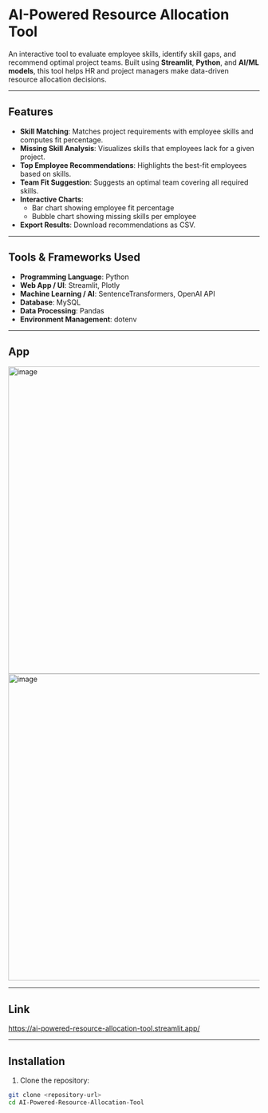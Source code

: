 # AI-Powered Resource Allocation Tool

An interactive tool to evaluate employee skills, identify skill gaps, and recommend optimal project teams. Built using **Streamlit**, **Python**, and **AI/ML models**, this tool helps HR and project managers make data-driven resource allocation decisions.

---

## Features

- **Skill Matching**: Matches project requirements with employee skills and computes fit percentage.  
- **Missing Skill Analysis**: Visualizes skills that employees lack for a given project.  
- **Top Employee Recommendations**: Highlights the best-fit employees based on skills.  
- **Team Fit Suggestion**: Suggests an optimal team covering all required skills.  
- **Interactive Charts**:  
  - Bar chart showing employee fit percentage  
  - Bubble chart showing missing skills per employee  
- **Export Results**: Download recommendations as CSV.

---

## Tools & Frameworks Used

- **Programming Language**: Python  
- **Web App / UI**: Streamlit, Plotly  
- **Machine Learning / AI**: SentenceTransformers, OpenAI API  
- **Database**: MySQL  
- **Data Processing**: Pandas  
- **Environment Management**: dotenv
---

## App

<img width="1341" height="615" alt="image" src="https://github.com/user-attachments/assets/def9ce47-f2d6-4adf-8f06-7795b2ccc098" />
<img width="1309" height="614" alt="image" src="https://github.com/user-attachments/assets/30537550-f5e1-4c4d-8a6e-71d45ea53025" />

---

## Link

https://ai-powered-resource-allocation-tool.streamlit.app/

---
## Installation

1. Clone the repository:

```bash
git clone <repository-url>
cd AI-Powered-Resource-Allocation-Tool

